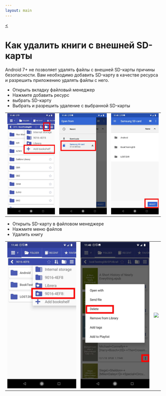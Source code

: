 ```yaml
---
layout: main
---
```

[<](/wiki/faq/ru)

# Как удалить книги с внешней SD-карты

Android 7+ не позволяет удалять файлы с внешней SD-карты
причины безопасности.
Вам необходимо добавить SD-карту в качестве ресурса и разрешить приложению удалять файлы с него.

* Открыть вкладку файловый менеджер
* Нажмите добавить ресурс
* выбрать SD-карту
* Выбрать и разрешить удаление с выбранной SD-карты

||||
|-|-|-|
|![](1.jpg)|![](2.jpg)|![](3.jpg)|

* Открыть SD-карту в файловом менеджере
* Нажмите меню файлов
* Удалить книгу

||||
|-|-|-|
|![](4.jpg)|![](5.jpg)|![](6.jpg)|
